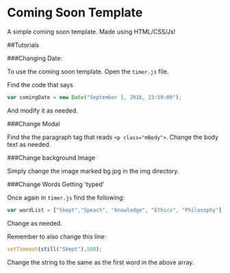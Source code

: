# Coming Soon Template


A simple coming soon template. Made using HTML/CSS/Js!

##Tutorials

###Changing Date:

To use the coming soon template. Open the `timer.js` file.

Find the code that says
```javascript
var comingDate = new Date("September 1, 2016, 23:59:00");
```
And modify it as needed.

###Change Modal

Find the the paragraph tag that reads `<p class="mBody">`.
Change the body text as needed.

###Change background Image

Simply change the image marked bg.jpg in the img directory. 

###Change Words Getting 'typed'

Once again in `timer.js` find the following:
```javascript
var wordList = ["Skept","Speach", "Knowledge", "Ethics", "Philosophy"];
```
Change as needed. 

Remember to also change this line: 
```javascript
setTimeout(still("Skept"),500);
```
Change the string to the same as the first word in the above array.
